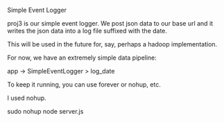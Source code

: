 Simple Event Logger

proj3 is our simple event logger.
We post json data to our base url and it writes the json data into a log file suffixed with the date.

This will be used in the future for, say, perhaps a hadoop implementation.

For now, we have an extremely simple data pipeline:

app -> SimpleEventLogger
           \> log_date

To keep it running, you can use forever or nohup, etc.

I used nohup.

sudo nohup node server.js 
